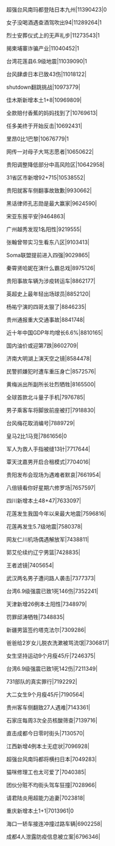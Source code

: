 超强台风南玛都登陆日本九州|11390423|0

女子没喝酒遇查酒驾吹出94|11289264|1

烈士安葬仪式上的无声礼步|11273543|1

揭柬埔寨诈骗产业|11040452|1

台湾花莲县6.9级地震|11039090|1

台风肆虐日本已致43伤|11018122|

shutdown翻跳挑战|10973779|

佳木斯新增本土1+8|10969809|

全款赔付香蕉的妈妈找到了|10769613|

任多美终于开始反击|10692431|

里昂0比1巴黎|10676779|1

网传一对母子大骂志愿者|10650622|

贵阳调整降低部分中高风险区|10642958|

31省区市新增92+715|10538552|

贵阳就客车侧翻事故致歉|9930662|

黑话律师孔志勋是最大赢家|9624590|

宋亚东报平安|9464863|

广州越秀发现1名阳性|9219555|

张翰曾带实习生看东八区|9103413|

Soma联盟提前进入四强|9029865|

秦霄贤哈妮在演什么霸总戏|8975126|

贵阳事故车辆为涉疫转运车|8862177|

英超史上最年轻出场球员|8852120|

杨祐宁演的四哥太狠了|8846235|

贵州通报重大交通事故|8841748|

近十年中国GDP年均增长6.6%|8810165|

国内油价或迎第7跌|8602709|

济南大明湖上演天空之镜|8584478|

民警抓嫌犯时遭车重压身亡|8572576|

黄梅派出所副所长壮烈牺牲|8165500|

全球首款北斗量子手机|7976785|

男子乘客车将脚放前座被打|7918830|

台风梅花取消编号|7889729|

皇马2比1马竞|7861656|0

军人为救人手指被缝13针|7717644|

覃天沈嘉男开启合租模式|7704016|

贵阳发布会现场为遇难者默哀|7661954|

八倍镜看你好星期六修罗场|7657597|

四川新增本土48+47|7633097|

花莲发生我国今年以来最大地震|7596816|

花莲再发生5.7级地震|7580378|

网友仁川机场偶遇解放军|7438811|

郭艾伦续约辽宁男篮|7428835|

王者滤镜|7405654|

武汉两名男子遭问路人袭击|7377373|

台湾6.9级强震已致1死146伤|7352241|

天津新增26例本土阳性|7348979|

罚罪邱涛牺牲|7348835|

新疆男篮签约塔克法尔|7309286|

爸爸给2岁女儿脱衣洗漱被骂流氓|7306817|

女生坚持运动9个月瘦45斤|7246375|

台湾6.9级强震已致1死142伤|7211349|

731部队的真实罪行|7192292|

大二女生9个月瘦45斤|7190564|

贵州客车侧翻致27人遇难|7143361|

石家庄每周3次全员核酸筛查|7139716|

直击成都今日零时街头|7130570|

江西新增4例本土无症状|7096928|

超强台风南玛都将横扫日本|7049283|

猫咪修理工也太可爱了|7040385|

团伙分赃不均街头驾车狂撞|7028966|

请君陆炎用超能力追妻|7023818|

重庆新增本土1+1|7013961|0

海口一轿车接连冲撞过路车辆|6902258|

成都4人泄露防疫信息被立案|6796346|

